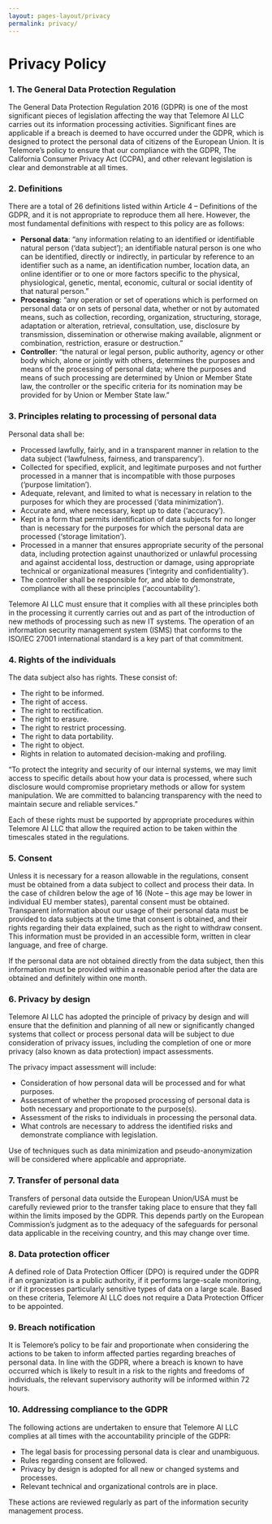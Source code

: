 ```yaml
---
layout: pages-layout/privacy
permalink: privacy/
---
```


<h1 class="text-center header-normal">Privacy Policy</h1>

### 1. The General Data Protection Regulation
The General Data Protection Regulation 2016 (GDPR) is one of the most significant pieces of legislation affecting the way that Telemore AI LLC carries out its information processing activities. Significant fines are applicable if a breach is deemed to have occurred under the GDPR, which is designed to protect the personal data of citizens of the European Union. It is Telemore’s policy to ensure that our compliance with the GDPR, The California Consumer Privacy Act (CCPA), and other relevant legislation is clear and demonstrable at all times.

### 2. Definitions
There are a total of 26 definitions listed within Article 4 – Definitions of the GDPR, and it is not appropriate to reproduce them all here. However, the most fundamental definitions with respect to this policy are as follows:

- **Personal data**: “any information relating to an identified or identifiable natural person (‘data subject’); an identifiable natural person is one who can be identified, directly or indirectly, in particular by reference to an identifier such as a name, an identification number, location data, an online identifier or to one or more factors specific to the physical, physiological, genetic, mental, economic, cultural or social identity of that natural person.”
- **Processing**: “any operation or set of operations which is performed on personal data or on sets of personal data, whether or not by automated means, such as collection, recording, organization, structuring, storage, adaptation or alteration, retrieval, consultation, use, disclosure by transmission, dissemination or otherwise making available, alignment or combination, restriction, erasure or destruction.”
- **Controller**: “the natural or legal person, public authority, agency or other body which, alone or jointly with others, determines the purposes and means of the processing of personal data; where the purposes and means of such processing are determined by Union or Member State law, the controller or the specific criteria for its nomination may be provided for by Union or Member State law.”

### 3. Principles relating to processing of personal data
Personal data shall be:
- Processed lawfully, fairly, and in a transparent manner in relation to the data subject (‘lawfulness, fairness, and transparency’).
- Collected for specified, explicit, and legitimate purposes and not further processed in a manner that is incompatible with those purposes (‘purpose limitation’).
- Adequate, relevant, and limited to what is necessary in relation to the purposes for which they are processed (‘data minimization’).
- Accurate and, where necessary, kept up to date (‘accuracy’).
- Kept in a form that permits identification of data subjects for no longer than is necessary for the purposes for which the personal data are processed (‘storage limitation’).
- Processed in a manner that ensures appropriate security of the personal data, including protection against unauthorized or unlawful processing and against accidental loss, destruction or damage, using appropriate technical or organizational measures (‘integrity and confidentiality’).
- The controller shall be responsible for, and able to demonstrate, compliance with all these principles (‘accountability’).

Telemore AI LLC must ensure that it complies with all these principles both in the processing it currently carries out and as part of the introduction of new methods of processing such as new IT systems. The operation of an information security management system (ISMS) that conforms to the ISO/IEC 27001 international standard is a key part of that commitment.

### 4. Rights of the individuals
The data subject also has rights. These consist of:
- The right to be informed.
- The right of access.
- The right to rectification.
- The right to erasure.
- The right to restrict processing.
- The right to data portability.
- The right to object.
- Rights in relation to automated decision-making and profiling.

“To protect the integrity and security of our internal systems, we may limit access to specific details about how your data is processed, where such disclosure would compromise proprietary methods or allow for system manipulation. We are committed to balancing transparency with the need to maintain secure and reliable services.”

Each of these rights must be supported by appropriate procedures within Telemore AI LLC that allow the required action to be taken within the timescales stated in the regulations.

### 5. Consent
Unless it is necessary for a reason allowable in the regulations, consent must be obtained from a data subject to collect and process their data. In the case of children below the age of 16 (Note – this age may be lower in individual EU member states), parental consent must be obtained. Transparent information about our usage of their personal data must be provided to data subjects at the time that consent is obtained, and their rights regarding their data explained, such as the right to withdraw consent. This information must be provided in an accessible form, written in clear language, and free of charge.

If the personal data are not obtained directly from the data subject, then this information must be provided within a reasonable period after the data are obtained and definitely within one month.

### 6. Privacy by design
Telemore AI LLC has adopted the principle of privacy by design and will ensure that the definition and planning of all new or significantly changed systems that collect or process personal data will be subject to due consideration of privacy issues, including the completion of one or more privacy (also known as data protection) impact assessments.

The privacy impact assessment will include:
- Consideration of how personal data will be processed and for what purposes.
- Assessment of whether the proposed processing of personal data is both necessary and proportionate to the purpose(s).
- Assessment of the risks to individuals in processing the personal data.
- What controls are necessary to address the identified risks and demonstrate compliance with legislation.

Use of techniques such as data minimization and pseudo-anonymization will be considered where applicable and appropriate.

### 7. Transfer of personal data
Transfers of personal data outside the European Union/USA must be carefully reviewed prior to the transfer taking place to ensure that they fall within the limits imposed by the GDPR. This depends partly on the European Commission’s judgment as to the adequacy of the safeguards for personal data applicable in the receiving country, and this may change over time.

### 8. Data protection officer
A defined role of Data Protection Officer (DPO) is required under the GDPR if an organization is a public authority, if it performs large-scale monitoring, or if it processes particularly sensitive types of data on a large scale. Based on these criteria, Telemore AI LLC does not require a Data Protection Officer to be appointed.

### 9. Breach notification
It is Telemore’s policy to be fair and proportionate when considering the actions to be taken to inform affected parties regarding breaches of personal data. In line with the GDPR, where a breach is known to have occurred which is likely to result in a risk to the rights and freedoms of individuals, the relevant supervisory authority will be informed within 72 hours.

### 10. Addressing compliance to the GDPR
The following actions are undertaken to ensure that Telemore AI LLC complies at all times with the accountability principle of the GDPR:
- The legal basis for processing personal data is clear and unambiguous.
- Rules regarding consent are followed.
- Privacy by design is adopted for all new or changed systems and processes.
- Relevant technical and organizational controls are in place.

These actions are reviewed regularly as part of the information security management process.